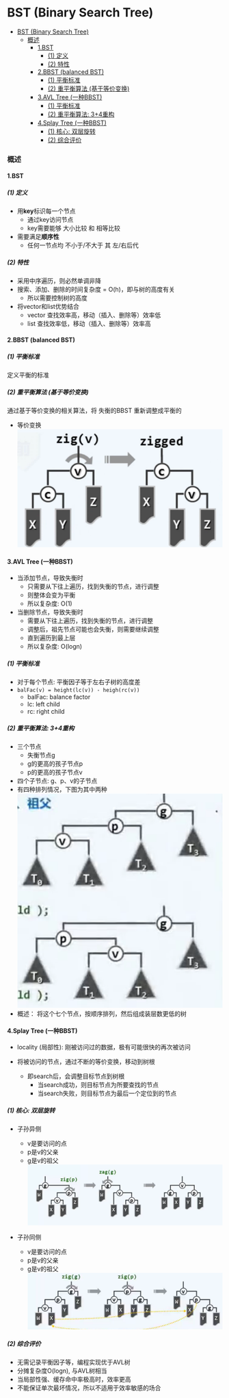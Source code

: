 # BST (Binary Search Tree)


<!-- @import "[TOC]" {cmd="toc" depthFrom=1 depthTo=6 orderedList=false} -->

<!-- code_chunk_output -->

- [BST (Binary Search Tree)](#bst-binary-search-tree)
    - [概述](#概述)
      - [1.BST](#1bst)
        - [(1) 定义](#1-定义)
        - [(2) 特性](#2-特性)
      - [2.BBST (balanced BST)](#2bbst-balanced-bst)
        - [(1) 平衡标准](#1-平衡标准)
        - [(2) 重平衡算法 (基于等价变换)](#2-重平衡算法-基于等价变换)
      - [3.AVL Tree (一种BBST)](#3avl-tree-一种bbst)
        - [(1) 平衡标准](#1-平衡标准-1)
        - [(2) 重平衡算法: 3+4重构](#2-重平衡算法-34重构)
      - [4.Splay Tree (一种BBST)](#4splay-tree-一种bbst)
        - [(1) 核心: 双层旋转](#1-核心-双层旋转)
        - [(2) 综合评价](#2-综合评价)

<!-- /code_chunk_output -->

### 概述

#### 1.BST

##### (1) 定义
* 用**key**标识每一个节点
    * 通过key访问节点
    * key需要能够 大小比较 和 相等比较
* 需要满足**顺序性**
    * 任何一节点均 不小于/不大于 其 左/右后代

##### (2) 特性
* 采用中序遍历，则必然单调非降
* 搜索、添加、删除的时间复杂度 = O(h)，即与树的高度有关
    * 所以需要控制树的高度
* 将vector和list优势结合
    * vector 查找效率高，移动（插入、删除等）效率低
    * list 查找效率低，移动（插入、删除等）效率高

#### 2.BBST (balanced BST)

##### (1) 平衡标准
定义平衡的标准

##### (2) 重平衡算法 (基于等价变换)
通过基于等价变换的相关算法，将 失衡的BBST 重新调整成平衡的
* 等价变换
![](./imgs/bbst_02.png)

#### 3.AVL Tree (一种BBST)

* 当添加节点，导致失衡时
    * 只需要从下往上遍历，找到失衡的节点，进行调整
    * 则整体会变为平衡
    * 所以复杂度: O(1)
* 当删除节点，导致失衡时
    * 需要从下往上遍历，找到失衡的节点，进行调整
    * 调整后，祖先节点可能也会失衡，则需要继续调整
    * 直到遍历到最上层
    * 所以复杂度: O(logn)

##### (1) 平衡标准
* 对于每个节点: 平衡因子等于左右子树的高度差
* `balFac(v) = height(lc(v)) - heigh(rc(v))`
    * balFac: balance factor
    * lc: left child
    * rc: right child

##### (2) 重平衡算法: 3+4重构
* 三个节点
    * 失衡节点g
    * g的更高的孩子节点p
    * p的更高的孩子节点v
* 四个子节点:
    g、p、v的子节点
* 有四种排列情况，下图为其中两种
![](./imgs/bbst_01.png)
* 概述：
    将这个七个节点，按顺序排列，然后组成装层数更低的树

#### 4.Splay Tree (一种BBST)

* locality (局部性): 刚被访问过的数据，极有可能很快的再次被访问

* 将被访问的节点，通过不断的等价变换，移动到树根
    * 即search后，会调整目标节点到树根
        * 当search成功，则目标节点为所要查找的节点
        * 当search失败，则目标节点为最后一个定位到的节点

##### (1) 核心: 双层旋转

* 子孙异侧
    * v是要访问的点
    * p是v的父亲
    * g是v的祖父
![](./imgs/bbst_03.png)

* 子孙同侧
    * v是要访问的点
    * p是v的父亲
    * g是v的祖父
![](./imgs/bbst_04.png)

##### (2) 综合评价

* 无需记录平衡因子等，编程实现优于AVL树
* 分摊复杂度O(logn), 与AVL树相当
* 当局部性强、缓存命中率极高时，效率更高
* 不能保证单次最坏情况，所以不适用于效率敏感的场合